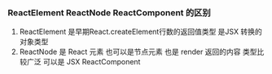 ### ReactElement ReactNode ReactComponent 的区别
1. ReactElement 是早期React.createElement行数的返回值类型 是JSX 转换的对象类型
2. ReactNode 是 React 元素 也可以是节点元素 也是 render 返回的内容 类型比较广泛 可以是 JSX ReactComponent













